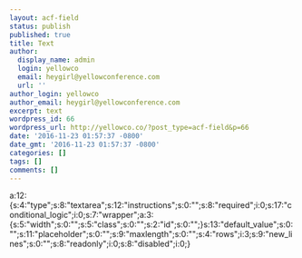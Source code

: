 ```yaml
---
layout: acf-field
status: publish
published: true
title: Text
author:
  display_name: admin
  login: yellowco
  email: heygirl@yellowconference.com
  url: ''
author_login: yellowco
author_email: heygirl@yellowconference.com
excerpt: text
wordpress_id: 66
wordpress_url: http://yellowco.co/?post_type=acf-field&p=66
date: '2016-11-23 01:57:37 -0800'
date_gmt: '2016-11-23 01:57:37 -0800'
categories: []
tags: []
comments: []
---
```

<p>a:12:{s:4:"type";s:8:"textarea";s:12:"instructions";s:0:"";s:8:"required";i:0;s:17:"conditional_logic";i:0;s:7:"wrapper";a:3:{s:5:"width";s:0:"";s:5:"class";s:0:"";s:2:"id";s:0:"";}s:13:"default_value";s:0:"";s:11:"placeholder";s:0:"";s:9:"maxlength";s:0:"";s:4:"rows";i:3;s:9:"new_lines";s:0:"";s:8:"readonly";i:0;s:8:"disabled";i:0;}</p>
